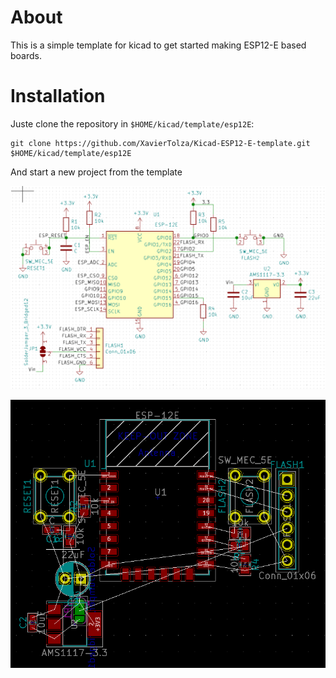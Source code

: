 # About

This is a simple template for kicad to get started making ESP12-E based boards.

# Installation

Juste clone the repository in `$HOME/kicad/template/esp12E`:

```
git clone https://github.com/XavierTolza/Kicad-ESP12-E-template.git $HOME/kicad/template/esp12E
```

And start a new project from the template

![schematic](meta/schematic.png)

![board](meta/board.png)